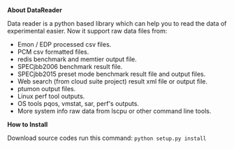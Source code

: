 
**About DataReader**

Data reader is a python based library which can help you to read the data of experimental easier.
Now it support raw data files from:
- Emon / EDP processed csv files. 
- PCM csv formatted files.
- redis benchmark and memtier output file.
- SPECjbb2006 benchmark result file.
- SPECjbb2015 preset mode benchmark result file and output files.
- Web search (from cloud suite project) result xml file or output file.
- ptumon output files.
- Linux perf tool outputs.
- OS tools pqos, vmstat, sar, perf's outputs.
- More system info raw data from lscpu or other command line tools.  

**How to Install** 

Download source codes run this command:
    `python setup.py install`
 


